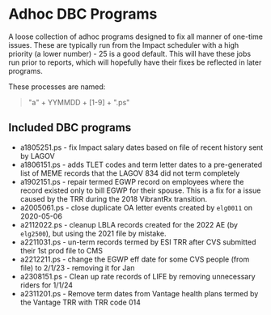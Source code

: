 # Adhoc DBC Programs

A loose collection of adhoc programs designed to fix all manner of one-time issues. These are typically run from the Impact scheduler with a high priority (a lower number) - 25 is a good default. This will have these jobs run prior to reports, which will hopefully have their fixes be reflected in later programs.

These processes are named:

> "a" + YYMMDD + [1-9] + ".ps"

## Included DBC programs

- a1805251.ps - fix Impact salary dates based on file of recent history sent by LAGOV
- a1806151.ps - adds TLET codes and term letter dates to a pre-generated list of MEME records that the LAGOV 834 did not term completely
- a1902151.ps - repair termed EGWP record on employees where the record existed only to bill EGWP for their spouse. This is a fix for a issue caused by the TRR during the 2018 VibrantRx transition.
- a2005061.ps - close duplicate OA letter events created by `elg0011` on 2020-05-06
- a2112022.ps - cleanup LBLA records created for the 2022 AE (by `elg2500`), but using the 2021 file by mistake.
- a2211031.ps - un-term records termed by ESI TRR after CVS submitted their 1st prod file to CMS
- a2212211.ps - change the EGWP eff date for some CVS people (from file) to 2/1/23 - removing it for Jan
- a2308151.ps - Clean up rate records of LIFE by removing unnecessary riders for 1/1/24
- a2311201.ps - Remove term dates from Vantage health plans termed by the Vantage TRR with TRR code 014
